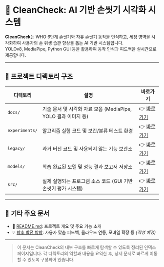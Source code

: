 # 🧼 CleanCheck: AI 기반 손씻기 시각화 시스템

**CleanCheck**는 WHO 6단계 손씻기와 자유 손씻기 동작을 인식하고, 세정 영역을 시각화하여 사용자의 손 위생 습관 향상을 돕는 AI 기반 시스템입니다.  
YOLOv8, MediaPipe, Python GUI 등을 활용하여 동작 인식과 피드백을 실시간으로 제공합니다.

---

## 📁 프로젝트 디렉토리 구조

| 디렉토리 | 설명 | 바로가기 |
|----------|------|-----------|
| `docs/` | 기술 문서 및 시각화 자료 모음 (MediaPipe, YOLO 결과 이미지 등) | 👉 [바로가기](docs/README.md) |
| `experiments/` | 알고리즘 실험 코드 및 보간/분류 테스트 환경 | 👉 [바로가기](experiments/README.md) |
| `legacy/` | 과거 버전 코드 및 사용되지 않는 기능 보관소 | 👉 [바로가기](legacy/README.md) |
| `models/` | 학습 완료된 모델 및 성능 결과 보고서 저장소 | 👉 [바로가기](models/README.md) |
| `src/` | 실제 실행되는 프로그램 소스 코드 (GUI 기반 손씻기 평가 시스템) | 👉 [바로가기](src/README.md) |

---

## 🔗 기타 주요 문서

- 📄 [README.md](README.md): 프로젝트 개요 및 주요 기능 소개
- 💡 [향후 발전 방향](#): 사용자 맞춤 피드백, 클라우드 연동, 모바일 확장 등 *(작성 예정)*

---

> 이 문서는 CleanCheck의 내부 구조를 빠르게 탐색할 수 있도록 정리된 인덱스 페이지입니다. 각 디렉토리의 역할과 내용을 요약한 후, 상세 문서로 빠르게 이동할 수 있도록 구성되어 있습니다.

